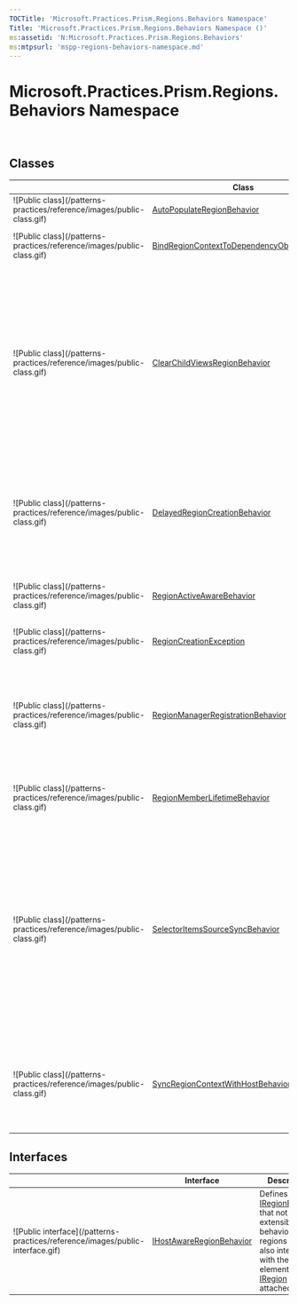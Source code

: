 ```yaml
---
TOCTitle: 'Microsoft.Practices.Prism.Regions.Behaviors Namespace'
Title: 'Microsoft.Practices.Prism.Regions.Behaviors Namespace ()'
ms:assetid: 'N:Microsoft.Practices.Prism.Regions.Behaviors'
ms:mtpsurl: 'mspp-regions-behaviors-namespace.md'
---
```



# Microsoft.Practices.Prism.Regions.Behaviors Namespace

 

## Classes


<table>

<thead>
<tr class="header">
<th> </th>
<th>Class</th>
<th>Description</th>
</tr>
</thead>
<tbody>
<tr class="odd">
<td>![Public class](/patterns-practices/reference/images/public-class.gif)</td>
<td><a href="https://msdn.microsoft.com/library/microsoft.practices.prism.regions.behaviors.autopopulateregionbehavior">AutoPopulateRegionBehavior</a></td>
<td><div class="summary">
Populates the target region with the views registered to it in the <a href="https://msdn.microsoft.com/library/microsoft.practices.prism.regions.iregionviewregistry">IRegionViewRegistry</a>.
</div></td>
</tr>
<tr class="even">
<td>![Public class](/patterns-practices/reference/images/public-class.gif)</td>
<td><a href="https://msdn.microsoft.com/library/microsoft.practices.prism.regions.behaviors.bindregioncontexttodependencyobjectbehavior">BindRegionContextToDependencyObjectBehavior</a></td>
<td><div class="summary">
Defines a behavior that forwards the <a href="https://msdn.microsoft.com/library/microsoft.practices.prism.regions.regionmanager.regioncontextproperty">RegionContextProperty</a> to the views in the region.
</div></td>
</tr>
<tr class="odd">
<td>![Public class](/patterns-practices/reference/images/public-class.gif)</td>
<td><a href="https://msdn.microsoft.com/library/microsoft.practices.prism.regions.behaviors.clearchildviewsregionbehavior">ClearChildViewsRegionBehavior</a></td>
<td><div class="summary">
Behavior that removes the RegionManager attached property of all the views in a region once the RegionManager property of a region becomes null. This is useful when removing views with nested regions, to ensure these nested regions get removed from the RegionManager as well.
<div>
<h2 id="remarks">Remarks</h2>
 This behavior does not apply by default. In order to activate it, the ClearChildViews attached property must be set to True in the view containing the affected child regions.
</div>
</div></td>
</tr>
<tr class="even">
<td>![Public class](/patterns-practices/reference/images/public-class.gif)</td>
<td><a href="https://msdn.microsoft.com/library/microsoft.practices.prism.regions.behaviors.delayedregioncreationbehavior">DelayedRegionCreationBehavior</a></td>
<td><div class="summary">
Behavior that creates a new <a href="https://msdn.microsoft.com/library/microsoft.practices.prism.regions.iregion">IRegion</a>, when the control that will host the <a href="https://msdn.microsoft.com/library/microsoft.practices.prism.regions.iregion">IRegion</a> (see <a href="https://msdn.microsoft.com/library/microsoft.practices.prism.regions.behaviors.delayedregioncreationbehavior.targetelement">TargetElement</a>) is added to the VisualTree. This behavior will use the <a href="https://msdn.microsoft.com/library/microsoft.practices.prism.regions.regionadaptermappings">RegionAdapterMappings</a> class to find the right type of adapter to create the region. After the region is created, this behavior will detach.
</div></td>
</tr>
<tr class="odd">
<td>![Public class](/patterns-practices/reference/images/public-class.gif)</td>
<td><a href="https://msdn.microsoft.com/library/microsoft.practices.prism.regions.behaviors.regionactiveawarebehavior">RegionActiveAwareBehavior</a></td>
<td><div class="summary">
Behavior that monitors a <a href="https://msdn.microsoft.com/library/microsoft.practices.prism.regions.iregion">IRegion</a> object and changes the value for the <a href="https://msdn.microsoft.com/library/microsoft.practices.prism.iactiveaware.isactive">IsActive</a> property when an object that implements <a href="https://msdn.microsoft.com/library/microsoft.practices.prism.iactiveaware">IActiveAware</a> gets added or removed from the collection.
</div></td>
</tr>
<tr class="even">
<td>![Public class](/patterns-practices/reference/images/public-class.gif)</td>
<td><a href="https://msdn.microsoft.com/library/microsoft.practices.prism.regions.behaviors.regioncreationexception">RegionCreationException</a></td>
<td><div class="summary">
Represents errors that occured during region creation.
</div></td>
</tr>
<tr class="odd">
<td>![Public class](/patterns-practices/reference/images/public-class.gif)</td>
<td><a href="https://msdn.microsoft.com/library/microsoft.practices.prism.regions.behaviors.regionmanagerregistrationbehavior">RegionManagerRegistrationBehavior</a></td>
<td><div class="summary">
Subscribes to a static event from the <a href="https://msdn.microsoft.com/library/microsoft.practices.prism.regions.regionmanager">RegionManager</a> in order to register the target <a href="https://msdn.microsoft.com/library/microsoft.practices.prism.regions.iregion">IRegion</a> in a <a href="https://msdn.microsoft.com/library/microsoft.practices.prism.regions.iregionmanager">IRegionManager</a> when one is available on the host control by walking up the tree and finding a control whose <a href="https://msdn.microsoft.com/library/microsoft.practices.prism.regions.regionmanager.regionmanagerproperty">RegionManagerProperty</a> property is not nullNothingnullptra null reference (Nothing in Visual Basic).
</div></td>
</tr>
<tr class="even">
<td>![Public class](/patterns-practices/reference/images/public-class.gif)</td>
<td><a href="https://msdn.microsoft.com/library/microsoft.practices.prism.regions.behaviors.regionmemberlifetimebehavior">RegionMemberLifetimeBehavior</a></td>
<td><div class="summary">
The RegionMemberLifetimeBehavior determines if items should be removed from the <a href="https://msdn.microsoft.com/library/microsoft.practices.prism.regions.iregion">IRegion</a> when they are deactivated.
</div></td>
</tr>
<tr class="odd">
<td>![Public class](/patterns-practices/reference/images/public-class.gif)</td>
<td><a href="https://msdn.microsoft.com/library/microsoft.practices.prism.regions.behaviors.selectoritemssourcesyncbehavior">SelectorItemsSourceSyncBehavior</a></td>
<td><div class="summary">
Defines the attached behavior that keeps the items of the <a href="http://msdn.microsoft.com/en-us/library/ms595227">Selector</a> host control in synchronization with the <a href="https://msdn.microsoft.com/library/microsoft.practices.prism.regions.iregion">IRegion</a>. This behavior also makes sure that, if you activate a view in a region, the SelectedItem is set. If you set the SelectedItem or SelectedItems (ListBox) then this behavior will also call Activate on the selected items.
<div>
<h2 id="remarks-1">Remarks</h2>
 When calling Activate on a view, you can only select a single active view at a time. By setting the SelectedItems property of a listbox, you can set multiple views to active.
</div>
</div></td>
</tr>
<tr class="even">
<td>![Public class](/patterns-practices/reference/images/public-class.gif)</td>
<td><a href="https://msdn.microsoft.com/library/microsoft.practices.prism.regions.behaviors.syncregioncontextwithhostbehavior">SyncRegionContextWithHostBehavior</a></td>
<td><div class="summary">
Behavior that synchronizes the <a href="https://msdn.microsoft.com/library/microsoft.practices.prism.regions.iregion.context">Context</a> property of a <a href="https://msdn.microsoft.com/library/microsoft.practices.prism.regions.iregion">IRegion</a> with the control that hosts the Region. It does this by setting the <a href="https://msdn.microsoft.com/library/microsoft.practices.prism.regions.regionmanager.regioncontextproperty">RegionContextProperty</a> Dependency Property on the host control. This behavior allows the usage of two way databinding of the RegionContext from XAML.
</div></td>
</tr>
</tbody>
</table>

## Interfaces


<table>

<thead>
<tr class="header">
<th> </th>
<th>Interface</th>
<th>Description</th>
</tr>
</thead>
<tbody>
<tr class="odd">
<td>![Public interface](/patterns-practices/reference/images/public-interface.gif)</td>
<td><a href="https://msdn.microsoft.com/library/microsoft.practices.prism.regions.behaviors.ihostawareregionbehavior">IHostAwareRegionBehavior</a></td>
<td><div class="summary">
Defines a <a href="https://msdn.microsoft.com/library/microsoft.practices.prism.regions.iregionbehavior">IRegionBehavior</a> that not allows extensible behaviors on regions which also interact with the target element that the <a href="https://msdn.microsoft.com/library/microsoft.practices.prism.regions.iregion">IRegion</a> is attached to.
</div></td>
</tr>
</tbody>
</table>
